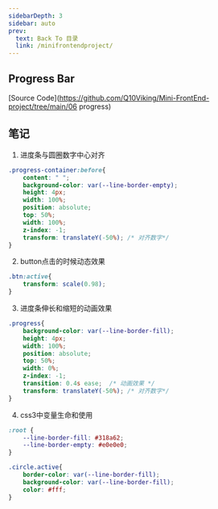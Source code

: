 ```yaml
---
sidebarDepth: 3
sidebar: auto
prev:
  text: Back To 目录
  link: /minifrontendproject/
---
```




## Progress Bar

<common-progresson-snippet src="https://q10viking.github.io/Mini-FrontEnd-project/06%20progress/"/>

[Source Code](https://github.com/Q10Viking/Mini-FrontEnd-project/tree/main/06 progress)

## 笔记

1. 进度条与圆圈数字中心对齐

```css
.progress-container:before{
    content: " ";
    background-color: var(--line-border-empty);
    height: 4px;
    width: 100%;
    position: absolute;
    top: 50%;
    width: 100%;
    z-index: -1;
    transform: translateY(-50%); /* 对齐数字*/
}
```



2. button点击的时候动态效果

```css
.btn:active{
    transform: scale(0.98);
}
```

3. 进度条伸长和缩短的动画效果

```css
.progress{
    background-color: var(--line-border-fill);
    height: 4px;
    width: 100%;
    position: absolute;
    top: 50%;
    width: 0%;
    z-index: -1;
    transition: 0.4s ease;  /* 动画效果 */
    transform: translateY(-50%); /* 对齐数字*/
}
```

4. css3中变量生命和使用

```css
:root {
    --line-border-fill: #318a62;
    --line-border-empty: #e0e0e0;
}

.circle.active{
    border-color: var(--line-border-fill);
    background-color: var(--line-border-fill);
    color: #fff;
}
```

